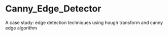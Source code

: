 # Canny_Edge_Detector
A case study: edge detection techniques using hough transform and canny edge algorithm
